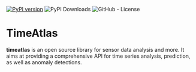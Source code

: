 [![PyPI version](https://badge.fury.io/py/timeatlas.svg)](https://badge.fury.io/py/timeatlas)
![PyPI Downloads](https://img.shields.io/pypi/dm/timeatlas)
![GitHub - License](https://img.shields.io/github/license/timeatlas-dev/timeatlas)

TimeAtlas
=========

**timeatlas** is an open source library for sensor data analysis and more. 
It aims at providing a comprehensive API for time series analysis,
prediction, as well as anomaly detections.
